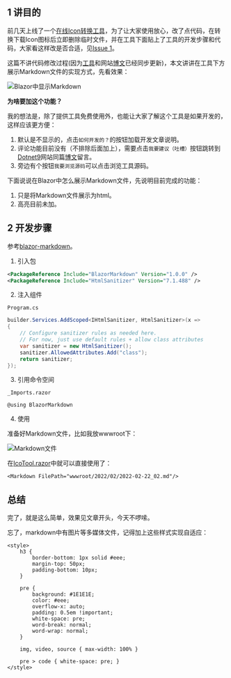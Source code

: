 ## 1 讲目的

前几天上线了一个[在线Icon转换工具](https://tool.dotnet9.com/ico)，为了让大家使用放心，改了点代码，在转换下载Icon图标后立即删除临时文件，并在工具下面贴上了工具的开发步骤和代码，大家看这样改是否合适，见[Issue 1](https://github.com/dotnet9/dotnet9.com/issues/1)。

这篇不讲代码修改过程(因为[工具](https://tool.dotnet9.com/ico)和网站[博文](https://dotnet9.com/1715)已经同步更新)，本文讲讲在工具下方展示Markdown文件的实现方式，先看效果：

![Blazor中显示Markdown](https://img1.dotnet9.com/2022/02/1401.gif)

**为啥要加这个功能？**

我的想法是，除了提供工具免费使用外，也能让大家了解这个工具是如果开发的，这样应该更方便：

1. 默认是不显示的，点击`如何开发的？`的按钮加载开发文章说明。
2. 评论功能目前没有（不排除后面加上），需要点击`我要建议（吐槽）`按钮跳转到[Dotnet9](https://dotnet9.com)网站同篇[博文](https://dotnet9.com/1715)留言。
3. 旁边有个按钮`我要浏览源码`可以点击浏览工具源码。

下面说说在Blazor中怎么展示Markdown文件，先说明目前完成的功能：

1. 只是将Markdown文件展示为html。
2. 高亮目前未加。

## 2 开发步骤

参考[blazor-markdown](https://github.com/georgemathieson/blazor-markdown)。

1. 引入包

```XML
<PackageReference Include="BlazorMarkdown" Version="1.0.0" />
<PackageReference Include="HtmlSanitizer" Version="7.1.488" />
```

2. 注入组件

`Program.cs`

```C#
builder.Services.AddScoped<IHtmlSanitizer, HtmlSanitizer>(x =>
{
    // Configure sanitizer rules as needed here.
    // For now, just use default rules + allow class attributes
    var sanitizer = new HtmlSanitizer();
    sanitizer.AllowedAttributes.Add("class");
    return sanitizer;
});
```

3. 引用命令空间

`_Imports.razor`

```
@using BlazorMarkdown
```

4. 使用

准备好Markdown文件，比如我放wwwroot下：

![Markdown文件](https://img1.dotnet9.com/2022/02/1402.png)

在[IcoTool.razor](https://github.com/dotnet9/dotnet9.com/blob/develop/src/Dotnet9.Tools.Web/Pages/Public/ImageTools/IcoTool.razor)中就可以直接使用了：

```
<Markdown FilePath="wwwroot/2022/02/2022-02-22_02.md"/>
```

## 总结

完了，就是这么简单，效果见文章开头，今天不啰嗦。

忘了，markdown中有图片等多媒体文件，记得加上这些样式实现自适应：

```style
<style>
    h3 {
        border-bottom: 1px solid #eee;
        margin-top: 50px;
        padding-bottom: 10px;
    }

    pre {
        background: #1E1E1E;
        color: #eee;
        overflow-x: auto;
        padding: 0.5em !important;
        white-space: pre;
        word-break: normal;
        word-wrap: normal;
    }

    img, video, source { max-width: 100% }

    pre > code { white-space: pre; }
</style>
```